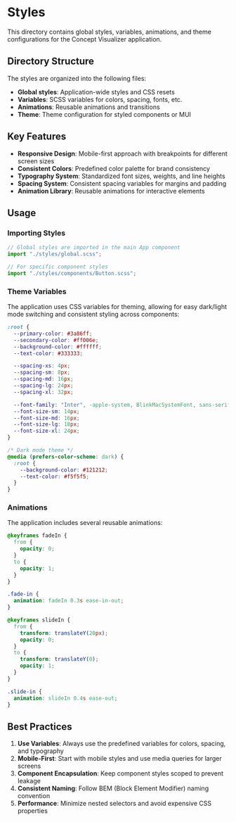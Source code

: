 # Styles

This directory contains global styles, variables, animations, and theme configurations for the Concept Visualizer application.

## Directory Structure

The styles are organized into the following files:

- **Global styles**: Application-wide styles and CSS resets
- **Variables**: SCSS variables for colors, spacing, fonts, etc.
- **Animations**: Reusable animations and transitions
- **Theme**: Theme configuration for styled components or MUI

## Key Features

- **Responsive Design**: Mobile-first approach with breakpoints for different screen sizes
- **Consistent Colors**: Predefined color palette for brand consistency
- **Typography System**: Standardized font sizes, weights, and line heights
- **Spacing System**: Consistent spacing variables for margins and padding
- **Animation Library**: Reusable animations for interactive elements

## Usage

### Importing Styles

```typescript
// Global styles are imported in the main App component
import "./styles/global.scss";

// For specific component styles
import "./styles/components/Button.scss";
```

### Theme Variables

The application uses CSS variables for theming, allowing for easy dark/light mode switching and consistent styling across components:

```css
:root {
  --primary-color: #3a86ff;
  --secondary-color: #ff006e;
  --background-color: #ffffff;
  --text-color: #333333;

  --spacing-xs: 4px;
  --spacing-sm: 8px;
  --spacing-md: 16px;
  --spacing-lg: 24px;
  --spacing-xl: 32px;

  --font-family: "Inter", -apple-system, BlinkMacSystemFont, sans-serif;
  --font-size-sm: 14px;
  --font-size-md: 16px;
  --font-size-lg: 18px;
  --font-size-xl: 24px;
}

/* Dark mode theme */
@media (prefers-color-scheme: dark) {
  :root {
    --background-color: #121212;
    --text-color: #f5f5f5;
  }
}
```

### Animations

The application includes several reusable animations:

```css
@keyframes fadeIn {
  from {
    opacity: 0;
  }
  to {
    opacity: 1;
  }
}

.fade-in {
  animation: fadeIn 0.3s ease-in-out;
}

@keyframes slideIn {
  from {
    transform: translateY(20px);
    opacity: 0;
  }
  to {
    transform: translateY(0);
    opacity: 1;
  }
}

.slide-in {
  animation: slideIn 0.4s ease-out;
}
```

## Best Practices

1. **Use Variables**: Always use the predefined variables for colors, spacing, and typography
2. **Mobile-First**: Start with mobile styles and use media queries for larger screens
3. **Component Encapsulation**: Keep component styles scoped to prevent leakage
4. **Consistent Naming**: Follow BEM (Block Element Modifier) naming convention
5. **Performance**: Minimize nested selectors and avoid expensive CSS properties
